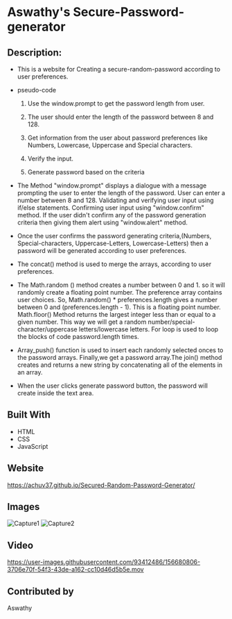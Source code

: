 # Aswathy's Secure-Password-generator
## Description:
* This is a website for Creating a secure-random-password according to user preferences.
* pseudo-code
   1. Use the window.prompt to get the password length from user.

   2. The user should enter the length of the password between 8 and 128.

   3. Get information from the user about password preferences like Numbers,
    Lowercase, Uppercase and Special characters.
   4. Verify the input.

   5. Generate password based on the criteria

* The Method "window.prompt" displays a dialogue with a message prompting the user to enter the length of the password. User can enter a number between 8 and 128. Validating and verifying user input using if/else statements. Confirming user input using "window.confirm" method. If the user didn't confirm any of the password generation criteria then giving them alert using "window.alert" method.
* Once the user confirms the password generating criteria,(Numbers, Special-characters, Uppercase-Letters, Lowercase-Letters) then a password will be generated according to user preferences.
* The concat() method is used to merge the arrays, according to user preferences.
* The Math.random () method creates a number between 0 and 1. so it will randomly create a floating point number. The preference array contains user choices. So, Math.random() * preferences.length gives a number between 0 and (preferences.length - 1). This is a floating point number. Math.floor() Method returns the largest integer less than or equal to a given number. This way we will get a random number/special-character/uppercase letters/lowercase letters.
For loop is used to loop the blocks of code password.length times.
* Array_push() function is used to insert each randomly selected onces to the password arrays. Finally,we get a password array.The join() method creates and returns a new string by concatenating all of the elements in an array.
* When the user clicks generate password button, the password will create inside the text area.
 ## Built With
* HTML
* CSS
* JavaScript
## Website
https://achuv37.github.io/Secured-Random-Password-Generator/
 
## Images
![Capture1](https://user-images.githubusercontent.com/93412486/156681040-2896984b-9d14-4a25-b775-5d23fb756d19.JPG)
![Capture2](https://user-images.githubusercontent.com/93412486/156681042-ef191c59-4b75-451e-8609-7df526068955.JPG)
## Video 
https://user-images.githubusercontent.com/93412486/156680806-3706e70f-54f3-43de-a162-cc10d46d5b5e.mov
## Contributed by
Aswathy
